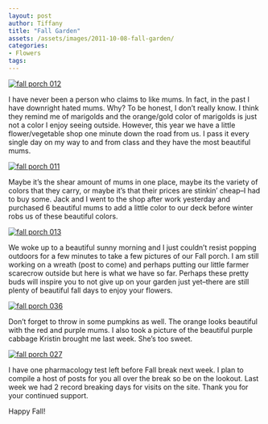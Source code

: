 ```yaml
---
layout: post
author: Tiffany
title: "Fall Garden"
assets: /assets/images/2011-10-08-fall-garden/
categories: 
- Flowers
tags: 
---
```


[![](jekyll_uploads/2011/10/fall-porch-012-575x381.jpg "fall porch 012")](http://www.sweetpeonies.com/2011/10/fall-garden/fall-porch-012/)

I have never been a person who claims to like mums. In fact, in the past I have downright hated mums. Why? To be honest, I don’t really know. I think they remind me of marigolds and the orange/gold color of marigolds is just not a color I enjoy seeing outside. However, this year we have a little flower/vegetable shop one minute down the road from us. I pass it every single day on my way to and from class and they have the most beautiful mums.

[![](jekyll_uploads/2011/10/fall-porch-011-575x381.jpg "fall porch 011")](http://www.sweetpeonies.com/2011/10/fall-garden/fall-porch-011/)

Maybe it’s the shear amount of mums in one place, maybe its the variety of colors that they carry, or maybe it’s that their prices are stinkin’ cheap–I had to buy some. Jack and I went to the shop after work yesterday and purchased 6 beautiful mums to add a little color to our deck before winter robs us of these beautiful colors.

[![](jekyll_uploads/2011/10/fall-porch-013-575x381.jpg "fall porch 013")](http://www.sweetpeonies.com/2011/10/fall-garden/fall-porch-013/)

We woke up to a beautiful sunny morning and I just couldn’t resist popping outdoors for a few minutes to take a few pictures of our Fall porch. I am still working on a wreath (post to come) and perhaps putting our little farmer scarecrow outside but here is what we have so far. Perhaps these pretty buds will inspire you to not give up on your garden just yet–there are still plenty of beautiful fall days to enjoy your flowers.

[![](jekyll_uploads/2011/10/fall-porch-036-575x381.jpg "fall porch 036")](http://www.sweetpeonies.com/2011/10/fall-garden/fall-porch-036/)

Don’t forget to throw in some pumpkins as well. The orange looks beautiful with the red and purple mums. I also took a picture of the beautiful purple cabbage Kristin brought me last week. She’s too sweet.

[![](jekyll_uploads/2011/10/fall-porch-027-575x381.jpg "fall porch 027")](http://www.sweetpeonies.com/2011/10/fall-garden/fall-porch-027/)

I have one pharmacology test left before Fall break next week. I plan to compile a host of posts for you all over the break so be on the lookout. Last week we had 2 record breaking days for visits on the site. Thank you for your continued support.

Happy Fall!
